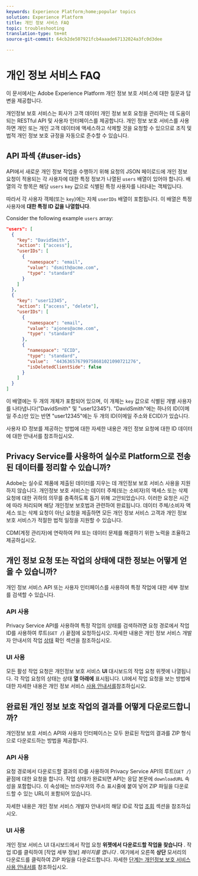 ```yaml
---
keywords: Experience Platform;home;popular topics
solution: Experience Platform
title: 개인 정보 서비스 FAQ
topic: troubleshooting
translation-type: tm+mt
source-git-commit: 64cb2de507921fcb4aaade67132024a3fc0d3dee

---
```



# 개인 정보 서비스 FAQ

이 문서에서는 Adobe Experience Platform 개인 정보 보호 서비스에 대한 질문과 답변을 제공합니다.

개인정보 보호 서비스는 회사가 고객 데이터 개인 정보 보호 요청을 관리하는 데 도움이 되는 RESTful API 및 사용자 인터페이스를 제공합니다. 개인 정보 보호 서비스를 사용하면 개인 또는 개인 고객 데이터에 액세스하고 삭제할 것을 요청할 수 있으므로 조직 및 법적 개인 정보 보호 규정을 자동으로 준수할 수 있습니다.

## API 파섹 {#user-ids}

API에서 새로운 개인 정보 작업을 수행하기 위해 요청의 JSON 페이로드에 개인 정보 요청이 적용되는 각 사용자에 대한 특정 정보가 나열된 `users` 배열이 있어야 합니다. 배열의 각 항목은 해당 `users` `key` 값으로 식별된 특정 사용자를 나타내는 객체입니다.

따라서 각 사용자 객체(또는 `key`)에는 자체 `userIDs` 배열이 포함됩니다. 이 배열은 특정 사용자에 **대한 특정 ID 값을 나열합니다**.

Consider the following example `users` array:

```json
"users": [
  {
    "key": "DavidSmith",
    "action": ["access"],
    "userIDs": [
      {
        "namespace": "email",
        "value": "dsmith@acme.com",
        "type": "standard"
      }
    ]
  },
  {
    "key": "user12345",
    "action": ["access", "delete"],
    "userIDs": [
      {
        "namespace": "email",
        "value": "ajones@acme.com",
        "type": "standard"
      },
      {
        "namespace": "ECID",
        "type": "standard",
        "value":  "443636576799758681021090721276",
        "isDeletedClientSide": false
      }
    ]
  }
]
```

이 배열에는 두 개의 개체가 포함되어 있으며, 이 개체는 `key` 값으로 식별된 개별 사용자를 나타냅니다(&quot;DavidSmith&quot; 및 &quot;user12345&quot;). &quot;DavidSmith&quot;에는 하나의 ID(이메일 주소)만 있는 반면 &quot;user12345&quot;에는 두 개의 ID(이메일 주소와 ECID)가 있습니다.

사용자 ID 정보를 제공하는 방법에 대한 자세한 내용은 개인 정보 요청에 [](identity-data.md)대한 ID 데이터에 대한 안내서를 참조하십시오.


## Privacy Service를 사용하여 실수로 Platform으로 전송된 데이터를 정리할 수 있습니까?

Adobe는 실수로 제품에 제출된 데이터를 지우는 데 개인정보 보호 서비스 사용을 지원하지 않습니다. 개인정보 보호 서비스는 데이터 주체(또는 소비자)의 액세스 또는 삭제 요청에 대한 귀하의 의무를 충족하도록 돕기 위해 고안되었습니다. 이러한 요청은 시간에 따라 처리되며 해당 개인정보 보호법과 관련하여 완료됩니다. 데이터 주체/소비자 액세스 또는 삭제 요청이 아닌 요청을 제출하면 모든 개인 정보 서비스 고객과 개인 정보 보호 서비스가 적절한 법적 일정을 지원할 수 있습니다.

CDM(계정 관리자)에 연락하여 PII 또는 데이터 문제를 해결하기 위한 노력을 조율하고 제공하십시오.

## 개인 정보 요청 또는 작업의 상태에 대한 정보는 어떻게 얻을 수 있습니까?

개인 정보 서비스 API 또는 사용자 인터페이스를 사용하여 특정 작업에 대한 세부 정보를 검색할 수 있습니다.

### API 사용

Privacy Service API를 사용하여 특정 작업의 상태를 검색하려면 요청 경로에서 작업 ID를 사용하여 루트(`GET /`) 끝점에 요청하십시오. 자세한 내용은 개인 정보 서비스 개발자 안내서의 작업 [상태](api/privacy-jobs.md#check-the-status-of-a-job) 확인 섹션을 참조하십시오.

### UI 사용

모든 활성 작업 요청은 개인정보 보호 서비스 **UI** 대시보드의 작업 요청 위젯에 나열됩니다. 각 작업 요청의 상태는 상태 **열 아래에** 표시됩니다. UI에서 작업 요청을 보는 방법에 대한 자세한 내용은 개인 정보 서비스 [사용 안내서를](ui/user-guide.md)참조하십시오.

## 완료된 개인 정보 보호 작업의 결과를 어떻게 다운로드합니까?

개인정보 보호 서비스 API와 사용자 인터페이스는 모두 완료된 작업의 결과를 ZIP 형식으로 다운로드하는 방법을 제공합니다.

### API 사용

요청 경로에서 다운로드할 결과의 ID를 사용하여 Privacy Service API의 루트(`GET /`) 끝점에 대한 요청을 합니다. 작업 상태가 완료되면 API는 응답 본문에 `downloadURL` 속성을 포함합니다. 이 속성에는 브라우저의 주소 표시줄에 붙여 넣어 ZIP 파일을 다운로드할 수 있는 URL이 포함되어 있습니다.

자세한 내용은 개인 정보 서비스 개발자 안내서의 해당 ID로 작업 [조회](api/privacy-jobs.md#check-the-status-of-a-job) 섹션을 참조하십시오.

### UI 사용

개인 정보 서비스 UI 대시보드에서 작업 요청 **위젯에서 다운로드할 작업을 찾습니다** . 작업 ID를 클릭하여 [작업 세부 정보] _페이지를 엽니다_ . 여기에서 오른쪽 **상단** 모서리의 다운로드를 클릭하여 ZIP 파일을 다운로드합니다. 자세한 [단계는 개인정보 보호 서비스 사용 안내서를](ui/user-guide.md) 참조하십시오.